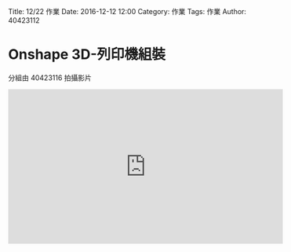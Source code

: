 Title: 12/22 作業
Date: 2016-12-12 12:00
Category: 作業
Tags: 作業
Author: 40423112

Onshape 3D-列印機組裝
===


<!-- PELICAN_END_SUMMARY -->


分組由  40423116  拍攝影片

<iframe width="560" height="315" src="https://www.youtube.com/embed/NvfGaW3GUUA" frameborder="0" allowfullscreen></iframe>
